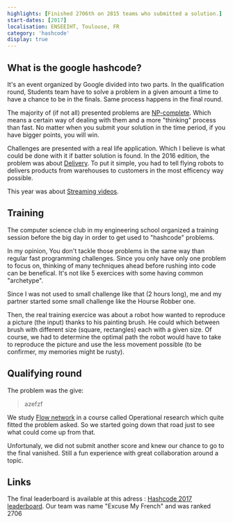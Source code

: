 ```yaml
---
highlights: [Finished 2706th on 2815 teams who submitted a solution.]
start-dates: [2017]
localisation: ENSEEIHT, Toulouse, FR
category: 'hashcode'
display: true
---
```

## What is the google hashcode?
It's an event organized by Google divided into two parts. In the qualification round, Students team have to solve a problem in a given amount a time to have a chance to be in the finals. Same process happens in the final round.

The majority of (if not all) presented problems are [NP-complete](https://en.wikipedia.org/wiki/NP-completeness). Which means a certain way of dealing with them and a more "thinking" process than fast. No matter when you submit your solution in the time period, if you have bigger points, you will win.

Challenges are presented with a real life application. Which I believe is what could be done with it if batter solution is found.
In the 2016 edition, the problem was about [Delivery](https://storage.googleapis.com/coding-competitions.appspot.com/HC/2016/hashcode2016_qualification_task.pdf). To put it simple, you had to tell flying robots to delivers products from warehouses to customers in the most efficency way possible.

This year was about [Streaming videos](https://storage.googleapis.com/coding-competitions.appspot.com/HC/2017/hashcode2017_qualification_task.pdf).

## Training
The computer science club in my engineering school organized a training session before the big day in order to get used to "hashcode" problems.   

In my opinion, You don't tackle those problems in the same way than regular fast programming challenges. Since you only have only one problem to focus on, thinking of many techniques ahead before rushing into code can be benefical. It's not like 5 exercices with some having common "archetype".

Since I was not used to small challenge like that (2 hours long), me and my partner started some small challenge like the Hourse Robber one.

Then, the real training exercice was about a robot how wanted to reproduce a picture (the input) thanks to his painting brush. He could which between brush with different size (square, rectangles) each with a given size. Of course, we had to determine the optimal path the robot would have to take to reproduce the picture and use the less movement possible (to be confirmer, my memories might be rusty).

## Qualifying round
The problem was the give:
> azefzf

We study [Flow network](https://en.wikipedia.org/wiki/Flow_network) in a course called Operational research which quite fitted the problem asked. So we started going down that road just to see what could come up from that.

Unfortunaly, we did not submit another score and knew our chance to go to the final vanished. Still a fun experience with great collaboration around a topic.

## Links
The final leaderboard is available at this adress : [Hashcode 2017 leaderboard](https://codingcompetitions.withgoogle.com/hashcode/archive/2017). Our team was name "Excuse My French" and was ranked 2706

